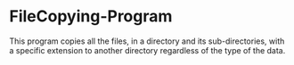 # FileCopying-Program
 This program copies all the files, in a directory and its sub-directories, with a specific extension to another directory regardless of the type of the data.
